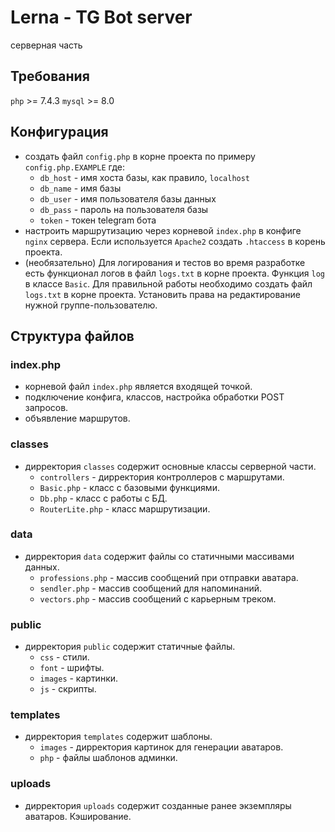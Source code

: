 # Lerna - TG Bot server
серверная часть


## Требования
`php` >= 7.4.3 `mysql` >= 8.0


## Конфигурация
- создать файл `config.php` в корне проекта по примеру `config.php.EXAMPLE` где:
    - `db_host` - имя хоста базы, как правило, `localhost`
    - `db_name` - имя базы
    - `db_user` - имя пользователя базы данных
    - `db_pass` - пароль на пользователя базы
    - `token` - токен telegram бота
- настроить маршрутизацию через корневой `index.php` в конфиге `nginx` сервера. Если используется `Apache2` создать `.htaccess` в корень проекта.
- (необязательно) Для логирования и тестов во время разработке есть функционал логов в файл `logs.txt` в корне проекта. Функция `log` в классе `Basic`. Для правильной работы необходимо создать файл `logs.txt` в корне проекта. Установить права на редактирование нужной группе-пользователю.


## Структура файлов

### index.php
- корневой файл `index.php` является входящей точкой.
- подключение конфига, классов, настройка обработки POST запросов.
- объявление маршрутов.

### classes 
- дирректория `classes` содержит основные классы серверной части.
    - `controllers` - дирректория контроллеров с маршрутами.
    - `Basic.php` - класс с базовыми функциями.
    - `Db.php` - класс с работы с БД.
    - `RouterLite.php` - класс маршрутизации.

### data
- дирректория `data` содержит файлы со статичными массивами данных.
    - `professions.php` - массив сообщений при отправки аватара.
    - `sendler.php` - массив сообщений для напоминаний.
    - `vectors.php` - массив сообщений с карьерным треком.

### public
- дирректория `public` содержит статичные файлы.
    - `css` - стили.
    - `font` - шрифты.
    - `images` - картинки.
    - `js` - скрипты.

### templates
- дирректория `templates` содержит шаблоны.
    - `images` - дирректория картинок для генерации аватаров.
    - `php` -  файлы шаблонов админки.
    
### uploads
- дирректория `uploads` содержит созданные ранее экземпляры аватаров. Кэширование.
